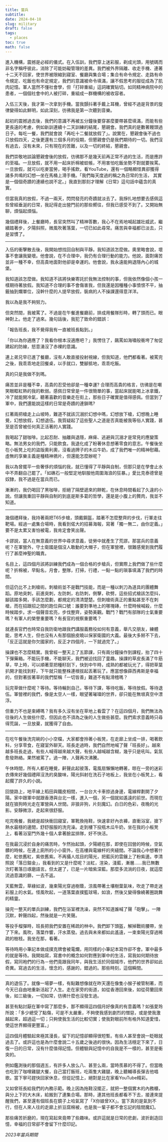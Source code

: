 ```yaml
---
title: 當兵
subtitle: 
date: 2024-04-18
slug: military
draft: false
tags:
  - places
toc: true
math: false
---
```


進入機構，震撼是必經的儀式。在入伍訓，我們穿上迷彩服，剃成光頭，用號碼而非名字稱呼彼此，消除了可能妨礙管理的差異。我們被外界隔離、收走手機、連著十二天不回家，使世界被限縮到寢室、餐廳與集合場；集合有命令規定、走路有命令規定、吃飯也有命定規定，我們的意識被命令填滿，讓不假思考的服從成為了肌肉記憶。軍人當然不懂社會學，但「打碎重組」這詞確實貼切。如同精神病院中的患者，一個個社會中的人被打碎，重組成一群機構的被收容者。

入伍三天後，我才第一次拿到手機。當我顫抖著手戴上耳機，曾經不過是背景的旋律變得如此鮮明，如此深刻，彷彿我是第一次聽到音樂。

起初的震撼過去後，我們的意識不再被五分鐘後要穿甚麼要帶甚麼填滿，而能有些更長遠的考慮，例如新訓連續十二天訓練的結尾，懇親會。我們真的是數著饅頭過日子。每吃一餐，我們就會說「再吃十二餐就放假了」。說實在，懇親會後不過也只放假四天，之後更還有三個多月的役期，但懇親會仍是我們期待的一切。我們沒有過去，沒有未來，只有現在的苦難，以及一切的終結，懇親會。

我們崇敬地談論懇親會後的放假，彷彿那不是幾天前再正常不過的生活，而是應許的至福。一旦放假，就不用一起床折棉被蚊帳，不用害怕吃飯坐勢不對就要挨罵。一旦放假，就可以吃麥當勞，喝手搖飲，看YouTube，還有一個略顯怪異卻獲得諸多共鳴的幻想—坐在馬桶上滑手機。「我們每天度過的稱之為日常的生活， 其實是一個個奇蹟的連續也說不定。」我直到那刻才理解《日常》這句話中蘊含的真實。

但當我真的放假，不過一兩天，閃閃發亮的奇蹟就淡去了。我掙扎地想要去感佩這些曾經垂涎的日常，我記得走出營門前的那些嚮往，但我已感受不到了。又開始無聊，煩惱起煩惱。

幾個禮拜後，上餐廳時，長官突然叫了精神答數，我心不在焉地喊起雄壯威武，繼續踏著步，夕陽斜照，微風吹著落葉，一切已如此尋常。痛苦與幸福都已淡去，只是習慣了。 

---

入伍的衝擊散去後，我開始想找回自制與平靜。我知道該怎麼做。奧里略會說，壞事不會讓我變壞。他會說，在不合理中，我仍有合理行動的能力。他說，面對痛苦並非一種不幸，但高貴地面對他卻是幸運的。他會說，我永遠能夠退隱內心的城堡。

我知道該怎麼做。我知道不該將快樂寄託於我無法控制的事，但我依然像個小孩一樣期待著放假。我知道不合理的事不會傷害我，但我還是因種種小事憤恨不平，抽籤抽到爛單位，沒幹什麼的人提早放假，裝病的人不操課還得意洋洋。

我以為是我不夠努力。

但突然間，我被罵了。不過是在午餐進餐廳前，排成用餐隊形時，轉了頭而已。眼神對上。他走了過來。幾句話後，我犯了致命的錯誤：

「報告班長，我不覺得我有一直被班長點到。」

「你以為你適應了？我看你根本沒適應吧？」我愣住了，飆罵如海嘯般衝垮了匆促建起的防線，怒意湧沒了赤裸的意識。

連上弟兄早已進了餐廳，沒有人敢直接投射視線，但我知道，他們都看著。被罵完之後，我乖乖地走回餐桌，以手就口，雙腳抵地，乖乖吃飯。

真的只是我做不到嗎。

痛苦並非是種不幸，高貴的忍受他卻是一種幸運? 合理而高貴的格言，彷彿是在嘲笑眼眶紅熱的我的軟弱。感佩日常曾是一件很簡單的事，當起床就能喝上冰拿鐵，冷了就能開冷氣，聽著喜歡的音樂走在街上，那些日子確實是值得感佩。但當到了軍中，我們還能說這樣的日常是奇蹟的連鎖嗎?

扛著兩把槍走上山坡時，難道不就該沉溺於幻想中嗎，幻想放下槍，幻想晚上睡覺，幻想放假，幻想退伍。我質疑起了這些聖人之道是否真能被我等俗人實踐，甚至是否曾被任何真正活著的人實踐。

我喝起了甜咖啡。比起忍耐、抽離與退隱，麻痺、逃避與沉溺才是常見的應變策略。無法男女的我們，只能飲食。我退化成了盼著休息想著零食的意志。午餐後坐在小板凳上吃的盜版奧利奧，沒看過牌子的木瓜牛奶，成了我們唯一的精神慰藉。虛無的享樂主義是種精神鴉片，但還能怎麼辦呢？

我以為曾擺平一些奢侈的煩惱的我，就已懂得了平靜與自制，但那只是在學會止水中不弄翻自己罷了。「如礁石一般堅定地馴服他周圍海浪的狂暴。」愛比克泰德曾是奴隸，我不過是在當兵而已。

漸漸的，我仍喝回了黑咖啡，拒絕了隔壁遞來的餅乾，在休息時間看起了久違的小說。但讓我重回平靜與自制的到底是斯多葛的哲學，還是是小腹上的贅肉，我並不知道。

---

幾個禮拜後，我持著兩把T65步槍，頭戴鋼盔，踏著不怎麼整齊的步伐，行軍走往靶場。經過一處集合場時，我看到偌大的招募海報，寫著「獨一無二，由你定義。」要不是太累又害怕被電，我肯定會笑出聲。

卡謬說，當人在無意義的世界中尋求意義，徒勞中就產生了荒謬。那當兵的意義呢？在軍營外，守土衛國是個沒人敢動的大帽子，但在軍營裡，很難感覺到我們履行了甚麼神聖的職責。

名目上，這四個月該將訓練我們成為一個合格的步槍兵，但實際上我們做了些什麼呢？折棉被，早點名，月會，整隊，打掃，行禮，一點一點的瑣事填滿了我們的時間。

但這仍比不上刺槍術。刺槍術並不是戰鬥技能，而是一種以刺刀為道具的團體舞蹈。原地突刺，前進突刺，左防刺，右防刺，側擊，砍劈，這些招式槍該怎麼抖，腳該踏多開，手該怎麼劃，都規定的清清楚楚。但刺槍術真正的重點甚至不在刺槍，而在招跟招之間的跑位與口號：誰要對準地上的哪塊磚，什麼時候喊殺，什麼時候踏步。求一個聲音宏亮，步伐整齊，姿勢美觀。戰鬥？戰鬥有部隊的士氣重要嗎？有軍人的榮譽重要嗎？有長官的視察重要嗎？

就連長官們也時常自我防衛地跟我們講服義務役如何有意義，舉凡交朋友，練體能，思考人生，但也沒有人有那個臉皮曉以保家衛國的大義。最後大多掰不下去，「反正這就是你欠國家的，反正才四個月，一下就過完了。」

操課也不怎麼精實。我曾經一整天上了五節課，只有兩分鐘操作到課程，抬了四十下彈藥箱。不能玩手機，不能聊天，我們被迫找回了童趣。操課的草皮長滿了牛筋草，早上時，可以順著莖把種籽刮下，快到中午時，成熟的都被玩光了，得把草葉扒開才能找到籽，下午就只能整株連根拔起丟著玩了。應當想像薛西弗斯是幸福的，但對著拔著草的我們堅稱「一切皆善」難道不有點滑稽嗎？

玩完草做什麼呢？等待。等待輪到自己，等待下課，等待吃飯，等待放假。等待退伍。軍營裡的我們，像是太空人一樣，眼望著璀璨的世界，卻只能在無垠真空中漂浮。

但重力不也是束縛嗎？我有多久沒有坐在草地上看雲了？在這四個月，我們無法為往後的人生做些什麼，但因此也不須為之後的人生做些甚麼。我們索求意義時只尋得荒誕，一旦放棄，就獲得了自由。

---

在吃午餐後洗完碗的小小空檔，大家都會拎著小板凳，在走廊上坐成一排，喝著飲料，分享零食，在寢室外聊天。班長走過時，我們自然地喊了聲「班長好」。越來越多班長走過，有些人喊得越來越大聲，有些人越喊越含糊，幾乎只是吼叫。氣氛愈發熱絡。果然被罵了。過一陣，人聲再次沸騰。

午休時間，所有人都在睡覺，鼾聲此起彼落，電風扇懶懶地轉著，晾在一旁的迷彩衣傳來好幾個禮拜沒洗的臭酸味，陽光斜射在洗石子地板上，我坐在小板凳上，看起擱了許久的小說。

回營路上，地平線上稻田與鐵皮相間，一台台大卡車掠過身邊，電線桿劃開了夕陽。家中跟軍中就跟香港與台北一樣，進入一個，另一個就如遙遠的前世。而現在就在狼狗時光走在軍營與人世間。非狼非狗，片刻魔幻。白日的色彩，夜晚的光影。安靜微涼，走起來很舒服。

吃完晚餐，我總是超快衝回寢室，軍靴換拖鞋，快速拿好內衣褲，直衝浴室，搶下熱水最穩的邊間，舒舒服服的洗完澡。走到樓下投瓶木瓜牛奶，坐在我的小板凳上，看著浴室門外幾十個人拿著臉盆排隊，好不快活。

在我最沉浸於自身的痛苦時，乍然抬起頭，夕陽總在那，即使在回營的時候，空氣髒的時候，在連上廁所的小小窗外，在高樓與電線杆的夾縫間。不論我心中想著什麼，紅依舊紅，紫依舊紫。不再攝人炫目的陽光，把藍灰的雲鑲上了粉紫邊。李清照說「落日鎔金」，我看到的又是什麼呢？淡紅，渲染，淺藍，漸層……我已無數次盯著落日琢磨語言。但太遲了，已是一片暗紫深藍。那麼多流淌的日夜，就這麼流過意識的篩，一去不返。

天藍無雲，草綠如波，幾束陽光穿過樹蔭，涼風帶著土壤樹葉氣味，吹走了帶走迷彩服上的水氣。怪風吹起，一道落葉直撲籃球場，如浪，然後又變得像繞著圈跳舞的精靈。

操完一整天的單兵訓練，我們在浴室裡洗澡，突然不知道誰喊了聲「砲擊」。一陣沉默，幹聲四起，然後就是一片笑聲。

等投手榴彈時，班長把我們安置在稀疏的林中。我們卸下頭盔，解掉戰術腰帶，坐了下來。風吹，落葉作響，汗水蒸發。過去與未來都如此遙遠，一束束陽光穿過稀疏的樹枝。我坐在那，看著。

等待時用小筆記本做成撲克牌會被電爛，用同樣的小筆記本寫作卻不會。軍中最多的就是等待。我開始寫，寫書中的概念如何對應到軍中的生活，寫我如何期待放假，寫同袍們的行為－他們竟跟我同年，與我生活於同個城市，他們的世界卻如此奇異。寫過去的生活，懷念的，感謝的，錯過的。那些時刻，這個瞬間。

---

真的退伍了。就像一場夢一樣，有點難想像就在昨天還在像隻小猴子被管制著，而今天已自由地重新活起了人生。走在家旁的街道，如從香港回來後，如從荷蘭回來後，如三級後，一切如常，彷彿什麼也沒發生過。

甚至有點討厭在軍中寫了那麼多，那不顯得這四個月好像真的有意義嗎？如張愛玲所說：「多少總受了點傷，可是不太嚴重，不夠使我感到劇烈的憎惡，或是使我激越起來，超過這一切；只夠使我生活的比較切實；使我對眼前所有格外知道愛惜，使這世界顯得更豐富。」

這四個月體驗起來極其漫長，留下的記憶卻顯得很短暫。有些人甚至會說一眨眼就過去了。或許這也是為什麼會說二十五歲之後過的很快。因為生活穩定下來了，日復一日的日常，沒有什麼值得記憶。但體驗與記憶中的自我是不一樣的，甚至是衝突的。

例如鑑測後的那個週五，有許多人放么八、甚至么兩，當時羨慕的不得了。但當晚也吃到了咖哩雞腿大餐，自己當打飯班，吃兩隻大雞腿，晚上聽輔導長彈吉他唱歌。當下寧可趕快回家休息，但從記憶上，絕對是比在家看YouTube精彩。

又如曾班長給我們的內務示範。晚上因為拖鞋沒擺正，就把一整個實木的內務櫃，與分上下的大木床，給搬到了連集合場。那時，連其他班長都看不下去，接連來提醒我們，甚至還有個班長在鏡子上哈氣寫了「X你娘曾XX」。當下真的是氣到不行，但在人來人往的走廊上折豆腐棉被，也是我一輩子都不會忘記的陰間魔幻。

那些痛苦折磨的，現在寫起來竟帶了些趣味。或許這就是日常的悲劇，波折創造回憶，幸福的日常卻不會留下什麼印記。

<!--more-->

*2023年當兵期間*